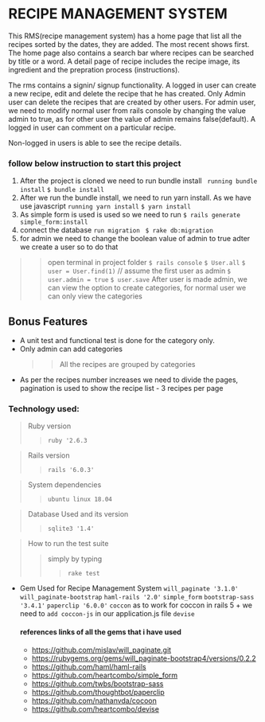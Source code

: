 # RECIPE MANAGEMENT SYSTEM

This RMS(recipe management system) has a home page that list all the recipes sorted by the dates, they are added. The most 
recent shows first. The home page also contains a search bar where recipes can be searched by title or a word.
A detail page of recipe includes the recipe image, its ingredient and the prepration process (instructions).

The rms contains a signin/ signup functionality. A logged in user can create a new recipe, edit and delete the recipe that he has created. Only Admin user can delete the recipes that are created by other users. For admin user, we need to modify normal user from rails console by changing the value admin to true, as for other user the value of admin remains false(default). A logged in user can comment on a particular recipe.

Non-logged in users is able to see the recipe details. 

### follow below instruction to start this project

1. After the project is cloned we need to run bundle install
``` running bundle install```
  ````$ bundle install````
2. After we run the bundle install, we need to run yarn install. As we have use javascript 
``` running yarn install ```
     ````$ yarn install````
3. As simple form is used is used so we need to run
``` $ rails generate simple_form:install ```
4.  connect the database 
  ```run migration ```
    ````$ rake db:migration````
5. for admin we need to change the boolean value of admin to true adter we create a user so to do that
  >> open terminal in project folder 
  ``` $ rails console ```
      ````$ User.all````
      ````$ user = User.find(1)```` // assume the first user as admin
      ````$ user.admin = true````
      ````$ user.save````
  >> After user is made admin, we can view the option to create categories, for normal user we can only view the          categories            

## Bonus Features 
* A unit test and functional test is done for the category only.
* Only admin can add categories
  >> All the recipes are grouped by categories
* As per the recipes number increases we need to divide the pages, pagination is used to show the recipe list - 3 recipes   per page


### Technology used:

> Ruby version
>>  ```ruby '2.6.3```

> Rails version
>> ```rails '6.0.3'```  

> System dependencies
>>  ```ubuntu linux 18.04```

> Database Used and its version
>>  ```sqlite3 '1.4' ```

> How to run the test suite
>>  simply by typing 
>>> ```rake test```

* Gem Used for Recipe Management System
  ```will_paginate '3.1.0'```
  ```will_paginate-bootstrap```
  ```haml-rails '2.0'```
  ```simple_form```
  ```bootstrap-sass '3.4.1'```
  ```paperclip '6.0.0'```
  ```coccon```
    as to work for coccon in rails 5 + we need to ```add coccon-js``` in our application.js file
  ```devise```

  #### references links of all the gems that i have used
  * https://github.com/mislav/will_paginate.git
  * https://rubygems.org/gems/will_paginate-bootstrap4/versions/0.2.2
  * https://github.com/haml/haml-rails
  * https://github.com/heartcombo/simple_form
  * https://github.com/twbs/bootstrap-sass
  * https://github.com/thoughtbot/paperclip
  * https://github.com/nathanvda/cocoon
  * https://github.com/heartcombo/devise
